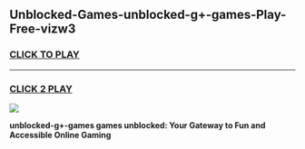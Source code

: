 
## Unblocked-Games-unblocked-g+-games-Play-Free-vizw3
<h3>
<a href="https://premium76.site?title=unblocked-g+-games&ref=23A">CLICK TO PLAY</a></h3>
<hr>

<h3>
<a href="https://premium76.site?title=unblocked-g+-games&ref=23A">CLICK 2 PLAY</a>
  
</h3>

<a href="https://premium76.site?title=unblocked-g+-games&ref=23A"><img src="https://clearcache.store/games.png"></a>


**unblocked-g+-games games unblocked: Your Gateway to Fun and Accessible Online Gaming**

